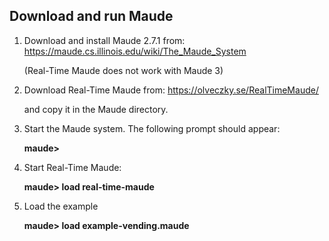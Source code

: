 ## Download and run Maude

1. Download and install Maude 2.7.1 from: https://maude.cs.illinois.edu/wiki/The_Maude_System

   (Real-Time Maude does not work with Maude 3)

2. Download Real-Time Maude from: https://olveczky.se/RealTimeMaude/

   and copy it in the Maude directory.

3. Start the Maude system. The following prompt should appear:

   **maude>**
4. Start Real-Time Maude:
   
   **maude> load real-time-maude**
   
5. Load the example

   **maude> load example-vending.maude**


